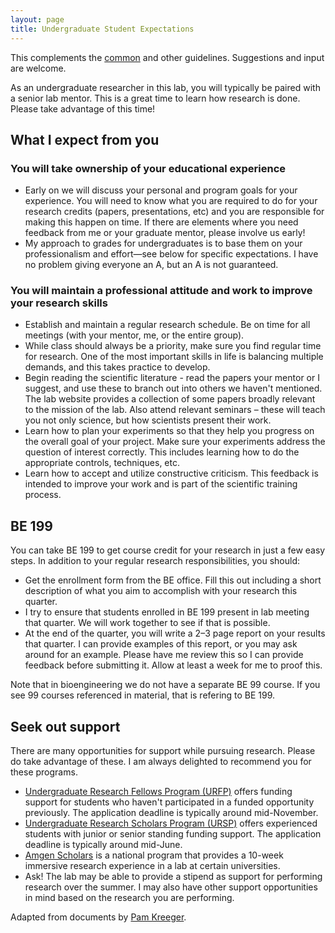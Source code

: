 ```yaml
---
layout: page
title: Undergraduate Student Expectations
---
```


This complements the [common](common.html) and other guidelines. Suggestions and input are welcome.

As an undergraduate researcher in this lab, you will typically be paired with a senior lab mentor. This is a great time to learn how research is done. Please take advantage of this time!

## What I expect from you

### You will take ownership of your educational experience

- Early on we will discuss your personal and program goals for your experience. You will need to know what you are required to do for your research credits (papers, presentations, etc) and you are responsible for making this happen on time. If there are elements where you need feedback from me or your graduate mentor, please involve us early!
- My approach to grades for undergraduates is to base them on your professionalism and effort—see below for specific expectations. I have no problem giving everyone an A, but an A is not guaranteed.

### You will maintain a professional attitude and work to improve your research skills

- Establish and maintain a regular research schedule. Be on time for all meetings (with your mentor, me, or the entire group).
- While class should always be a priority, make sure you find regular time for research. One of the most important skills in life is balancing multiple demands, and this takes practice to develop.
- Begin reading the scientific literature - read the papers your mentor or I suggest, and use these to branch out into others we haven't mentioned. The lab website provides a collection of some papers broadly relevant to the mission of the lab. Also attend relevant seminars – these will teach you not only science, but how scientists present their work.
- Learn how to plan your experiments so that they help you progress on the overall goal of your project. Make sure your experiments address the question of interest correctly. This includes learning how to do the appropriate controls, techniques, etc.
- Learn how to accept and utilize constructive criticism. This feedback is intended to improve your work and is part of the scientific training process.

## BE 199

You can take BE 199 to get course credit for your research in just a few easy steps. In addition to your regular research responsibilities, you should:

- Get the enrollment form from the BE office. Fill this out including a short description of what you aim to accomplish with your research this quarter.
- I try to ensure that students enrolled in BE 199 present in lab meeting that quarter. We will work together to see if that is possible.
- At the end of the quarter, you will write a 2–3 page report on your results that quarter. I can provide examples of this report, or you may ask around for an example. Please have me review this so I can provide feedback before submitting it. Allow at least a week for me to proof this.

Note that in bioengineering we do not have a separate BE 99 course. If you see 99 courses referenced in material, that is refering to BE 199.

## Seek out support

There are many opportunities for support while pursuing research. Please do take advantage of these. I am always delighted to recommend you for these programs.

- [Undergraduate Research Fellows Program (URFP)](http://hass.ugresearch.ucla.edu/scholarships/urfp/) offers funding support for students who haven't participated in a funded opportunity previously. The application deadline is typically around mid-November.
- [Undergraduate Research Scholars Program (URSP)](http://sciences.ugresearch.ucla.edu/programs-and-scholarships/ursp/) offers experienced students with junior or senior standing funding support. The application deadline is typically around mid-June.
- [Amgen Scholars](https://amgenscholars.com) is a national program that provides a 10-week immersive research experience in a lab at certain universities.
- Ask! The lab may be able to provide a stipend as support for performing research over the summer. I may also have other support opportunities in mind based on the research you are performing.

Adapted from documents by [Pam Kreeger](http://www.kreegerlab.org).
